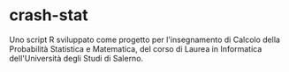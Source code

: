 # crash-stat
Uno script R sviluppato come progetto per l'insegnamento di Calcolo della Probabilità Statistica e Matematica, del corso di Laurea in Informatica dell'Università degli Studi di Salerno. 
